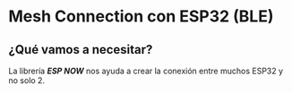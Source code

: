 # Mesh Connection con ESP32 (BLE)

## ¿Qué vamos a necesitar?
La librería _**ESP NOW**_ nos ayuda a crear la conexión entre muchos ESP32 y no solo 2.


